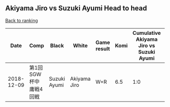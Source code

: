 ## Akiyama Jiro vs Suzuki Ayumi Head to head

[Back to ranking](../../index.md)




| **Date** | **Comp** | **Black** | **White** | **Game result** | **Komi** | **Cumulative Akiyama Jiro vs Suzuki Ayumi** | **Akiyama Jiro streak** | **Suzuki Ayumi streak** | 
| --- | --- | --- | --- | --- | --- | --- | --- | --- |
| 2018-12-09 | 第1回SGW杯中庸戦4回戦 | Suzuki Ayumi | Akiyama Jiro | W+R | 6.5 | 1:0 | 1 | 0 |




